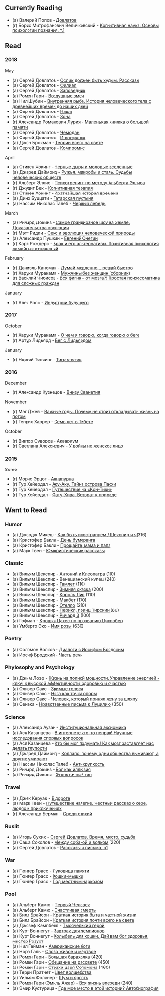 Currently Reading
------------
* (a) Валерий Попов - [Довлатов](https://www.goodreads.com/book/show/13687099)
* (r) Борис Митрофанович Величковский - [Когнитивная наука: Основы психологии познания. т.1](https://www.goodreads.com/book/show/34651026)

Read
------------
### 2018

May
* (a) Сергей Довлатов - [Ослик должен быть худым. Рассказы](https://www.goodreads.com/book/show/36589794)
* (a) Сергей Довлатов - [Филиал](https://www.goodreads.com/book/show/153299)
* (a) Сергей Довлатов - [Заповедник](https://www.goodreads.com/book/show/18114429)
* (a) Ромен Гари - [Воздушные змеи](https://www.goodreads.com/book/show/18587865)
* (a) Нил Шубин - [Внутренняя рыба. История человеческого тела с древнейших времен до наших дней](https://www.goodreads.com/book/show/17936078)
* (a) Сергей Довлатов - [Наши](https://www.goodreads.com/book/show/26859441)
* (a) Сергей Довлатов - [Зона](https://www.goodreads.com/book/show/37415748-zona)
* (r) Александр Романович Лурия - [Маленькая книжка о большой памяти](https://www.goodreads.com/book/show/11420143)
* (a) Сергей Довлатов - [Чемодан](https://www.goodreads.com/book/show/26859440)
* (a) Сергей Довлатов - [Иностранка](https://www.goodreads.com/book/show/13108471)
* (a) Джон Брокман - [Теории всего на свете](https://readrate.com/rus/search?q=Теории+всего+на+свете+Брокман&scope=books)
* (a) Сергей Довлатов - [Компромис](https://www.goodreads.com/book/show/33035510)

April
* (a) Стивен Хокинг - [Черные дыры и молодые вселенные](https://www.goodreads.com/search?q=Черные+дыры+и+молодые+вселенные)
* (a) Джаред Даймонд - [Ружья, микробы и сталь. Судьбы человеческих обществ ](https://www.goodreads.com/search?q=Ружья+микробы+сталь)
* (r) Альберт Эллис - [Психотренинг по методу Альберта Эллиса](https://readrate.com/rus/search?q=Психотренинг+по+методу+Альберта+Эллиса)
* (r) Джудит Бек - [Когнитивная терапия](https://readrate.com/rus/search?q=когнитивная+терапия&scope=books)
* (a) Стивен Хокинг - [Кратчайшая история времени](https://www.goodreads.com/search?q=Кратчайшая+история+времени)
* (a) Дино Буццати - [Татарская пустыня](https://www.goodreads.com/search?q=Татарская+пустыня)
* (a) Нассим Николас Талеб - [Черный лебедь](https://www.goodreads.com/search?q=черный+лебедь)

March
* (a) Ричард Докинз - [Самое грандиозное шоу на Земле. Доказательства эволюции](https://readrate.com/rus/search?q=Самое+грандиозное+шоу+на+Земле&scope=books)
* (r) Мэтт Ридли - [Секс и эволюция человеческой природы](https://readrate.com/rus/search?q=Секс+и+эволюция+человеческой+природы&scope=books)
* (a) Александр Пушкин - [Евгений Онегин](https://readrate.com/rus/search?q=Евгений+Онегин+Пушкин&scope=books)
* (r) Карл Рождерс - [Брак и его альтернативы. Позитивная психология семейных отношений](https://readrate.com/rus/search?q=Брак+и+его+альтернативы+Позитивная+психология+семейных+отношений&scope=books)

February
* (r) Даниэль Канеман - [Думай медленно... решай быстро](https://readrate.com/rus/search?q=Думай+медленно+решай+быстро+канеман&scope=books)
* (r) Харуки Мураками - [Мужчины без женщин (сборник)](https://readrate.com/rus/search?q=Мужчины+без+женщин+мураками&scope=books)
* (r) Василий Чибисов - [Вся фигня – от мозга?! Простая психосоматика для сложных граждан](https://readrate.com/rus/search?q=Простая+психосоматика+для+сложных+граждан&scope=books)

January
* (r) Алек Росс - [Индустрии будущего](https://readrate.com/rus/search?q=Индустрии+будущего+росс&scope=books)

### 2017

October
* (r) Харуки Мураками - [О чем я говорю, когда говорю о беге](https://readrate.com/rus/search?q=О+чем+я+говорю+когда+говорю+о+беге&scope=books)
* (r) Артур Лидьярд - [Бег с Лидьярдом](https://readrate.com/rus/search?q=Бег+с+Лидьярдом&scope=books)

January
* (r) Норгей Тенсинг - [Тигр снегов](https://readrate.com/rus/search?q=Тигр+снегов&scope=books)

### 2016

December
* (r) Александр Кузнецов - [Внизу Сванетия](https://readrate.com/rus/search?q=Внизу+Сванетия&scope=books)

November
* (r) Мэг Джей - [Важные годы. Почему не стоит откладывать жизнь на потом](https://readrate.com/rus/search?q=Важные+годы+Почему+не+стоит+откладывать+жизнь+на+потом&scope=books)
* (r) Генрих Харрер - [Семь лет в Тибете](https://readrate.com/rus/search?q=Семь+лет+в+Тибете&scope=books)

October
* (r) Виктор Суворов - [Аквариум](https://readrate.com/rus/search?q=Аквариум+Суворов&scope=books)
* (r) Светлана Алексиевич - [У войны не женское лицо](https://readrate.com/rus/search?q=У+войны+не+женское+лицо&scope=books)

### 2015

Some
* (r) Морис Эрцог - [Аннапурна](https://readrate.com/rus/search?q=Аннапурна+Эрцог&scope=books)
* (r) Тур Хейердал - [Аку-Аку. Тайна острова Пасхи](https://readrate.com/rus/search?q=Аку+Аку+Тайна+острова+Пасхи&scope=books)
* (r) Тур Хейердал - [Путешествие на «Кон-Тики»](https://readrate.com/rus/search?q=Путешествие+на+Кон+Тики&scope=books)
* (r) Тур Хейердал - [Фату-Хива. Возврат к природе](https://readrate.com/rus/search?q=Фату+Хива+Возврат+к+природе&scope=books)

Want to Read
------------

### Humor
* (a) Джордж Микеш - [Как быть иностранцем / Шекспир и я](https://www.goodreads.com/book/show/5974161)(316)
* (a) Кристофер Бакли - [День бумеранга](https://www.goodreads.com/book/show/28189065)
* (a) Кристофер Бакли - [Прощайте, мама и папа](https://readrate.com/rus/books/proshchayte-mama-i-papa)
* (a) Марк Твен - [Юмористические рассказы](https://readrate.com/rus/books/mark-tven-yumoristicheskie-rasskazy-790293721)

### Classic
* (a) Вильям Шекспир - [Антоний и Клеопатра](https://www.goodreads.com/book/show/25149145) (110)
* (a) Вильям Шекспир - [Венецианский купец](https://www.goodreads.com/book/show/23979864) (240)
* (a) Вильям Шекспир - [Гамлет](https://www.goodreads.com/book/show/24085539) (110)
* (a) Вильям Шекспир - [Зимняя сказка](https://www.goodreads.com/book/show/24408780) (200)
* (a) Вильям Шекспир - [Король Лир](https://www.goodreads.com/book/show/24473379) (110)
* (a) Вильям Шекспир - [Макбет](https://www.goodreads.com/book/show/11127784) (170)
* (a) Вильям Шекспир - [Отелло](https://www.goodreads.com/book/show/34681567) (210)
* (a) Вильям Шекспир - [Перикл, принц Тирский ](https://www.goodreads.com/book/show/28018656) (80)
* (a) Вильям Шекспир - [Ричард 3](https://www.goodreads.com/book/show/26854903) (100)
* (a) Гофман - [Крошка Цахес по прозванию Циннобер](https://www.goodreads.com/book/show/15707031)
* (a) Умберто Эко - [Имя розы](https://www.goodreads.com/book/show/6076814) (630)

### Poetry
* (a) Соломон Волков - [Диалоги с Иосифом Бродским](https://www.goodreads.com/book/show/6034188)
* (a) Иосиф Бродский - [Часть речи](https://www.goodreads.com/book/show/20402103)

### Phylosophy and Psychology
* (a) Джим Лоэр - [Жизнь на полной мощности. Управление энергией - ключ к высокой эффективности, здоровью и счастью](https://www.goodreads.com/book/show/13500824)
* (a) Оливер Сакс - [Зримые голоса](https://www.goodreads.com/book/show/22915285)
* (a) Оливер Сакс - [Нога как точка опоры](https://www.goodreads.com/book/show/26072142)
* (a) Оливер Сакс - [Человек, который принял жену за шляпу](https://www.goodreads.com/book/show/16102966)
* (a) Сенека - [Нравственные письма к Луцилию](https://www.goodreads.com/book/show/29238935) (350)

### Science
* (a) Александр Аузан - [Институциональная экономика](https://www.goodreads.com/book/show/15738386)
* (a) Ася Казанцева - [В интернете кто-то неправ! Научные исследования спорных вопросов](https://www.goodreads.com/book/show/28644879)
* (a) Ася Казанцева - [Кто бы мог подумать! Как мозг заставляет нас делать глупости](https://www.goodreads.com/book/show/20765842)
* (a) Джаред Даймонд - [Коллапс: почему одни общества выживают, а другие умирают](https://www.goodreads.com/book/show/6902030)
* (a) Нассим Николас Талеб - [Антихрупкость](https://www.goodreads.com/book/show/25721460)
* (a) Ричард Докинз - [Бог как иллюзия](https://www.goodreads.com/book/show/10363527)
* (a) Ричард Докинз - [Эгоистичный ген](https://www.goodreads.com/book/show/17560866)

### Travel
* (a) Джек Керуак - [В дороге](https://www.goodreads.com/book/show/10059030)
* (a) Марк Твен - [Путешествие налегке. Честный рассказ о себе, людях и приключениях](https://readrate.com/rus/books/puteshestvie-nalegke-chestnyy-rasskaz-o-sebe-lyudyakh-i-priklyucheniyakh-1756542771)
* (r) Александр Берман - [Среди стихий](https://www.goodreads.com/book/show/18300429)

### Ruslit
* (a) Игорь Сухих - [Сергей Довлатов. Время, место, судьба](https://www.goodreads.com/book/show/153304)
* (a) Саша Соколов - [Между собакой и волком](https://www.goodreads.com/book/show/1729869) (220)
* (a) Сергей Довлатов - [Рассказы и письма, ч1](...)

### War
* (a) Гюнтер Грасс - [Луковица памяти](https://www.goodreads.com/book/show/6796807)
* (a) Гюнтер Грасс - [Кошки-мышки](https://www.goodreads.com/book/show/9730662)
* (a) Гюнтер Грасс - [Под местным наркозом](https://readrate.com/rus/books/pod-mestnym-narkozom)

### Pool
* (a) Альберт Камю - [Первый Человек](https://www.goodreads.com/book/show/35529940)
* (a) Альберт Камю - [Счастливая смерть](https://www.goodreads.com/book/show/34838249)
* (a) Билл Брайсон - [Краткая история быта и частной жизни](https://www.goodreads.com/book/show/31394454)
* (a) Билл Брайсон - [Краткая история почти всего на свете](https://www.goodreads.com/book/show/13203182)
* (a) Джозеф Кэмпбелл - [Тысячеликий герой](https://www.goodreads.com/book/show/31434681)
* (a) Курт Воннегут - [Завтрак для чемпионов](https://www.goodreads.com/book/show/13514446)
* (a) Курт Воннегут - [Колыбель для кошки. Дай вам бог здоровья, мистер Розуот](https://www.goodreads.com/book/show/16481680)
* (a) Нил Гейман - [Американские боги](https://www.goodreads.com/book/show/32305808)
* (a) Нора Галь - [Слово живое и мёртвое](https://www.goodreads.com/book/show/3327751)
* (a) Ромен Гари - [Большая барахолка](https://www.goodreads.com/book/show/31842304) (420)
* (a) Ромен Гари - [Обещание на рассвете](https://www.goodreads.com/book/show/8161377) (450)
* (a) Ромен Гари - [Страхи царя Соломона](https://www.goodreads.com/book/show/17847863) (460)
* (a) Терри Пратчет - [Цвет волшебства](https://www.goodreads.com/book/show/2693409)
* (a) Уильям Фолкнер - [Шум и ярость](https://www.goodreads.com/book/show/16117573)
* (a) Ромен Гари (Эмиль Ажар) - [Вся жизнь впереди](https://www.goodreads.com/book/show/9267000) (240)
* (a) Эмир Кустурица - [Где мое место в этой истории? Автобиография](https://www.goodreads.com/book/show/30367070)
